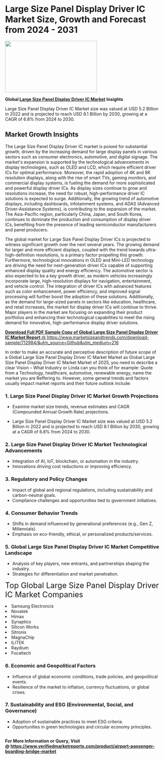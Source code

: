 <H1>Large Size Panel Display Driver IC Market Size, Growth and Forecast from 2024 - 2031</H1><img class="aligncenter size-medium wp-image-584254" src="https://thirdeyenews.in/wp-content/uploads/2024/09/Global-Market-Research-300x168.jpeg" alt="" width="300" height="168" /><p><strong>Global&nbsp;<a href="https://www.marketsizeandtrends.com/download-sample/712984/&amp;utm_source=Github&utm_medium=216">Large Size Panel Display Driver IC Market</a> Insights</strong></p><p>Large Size Panel Display Driver IC Market size was valued at USD 5.2 Billion in 2022 and is projected to reach USD 8.1 Billion by 2030, growing at a CAGR of 6.8% from 2024 to 2030.</p><p><h2>Market Growth Insights</h2> <p>The Large Size Panel Display Driver IC market is poised for substantial growth, driven by the increasing demand for large display panels in various sectors such as consumer electronics, automotive, and digital signage. The market's expansion is supported by the technological advancements in display technologies, such as OLED and LCD, which require efficient driver ICs for optimal performance. Moreover, the rapid adoption of 4K and 8K resolution displays, along with the rise of smart TVs, gaming monitors, and commercial display systems, is fueling the demand for more sophisticated and powerful display driver ICs. As display sizes continue to grow and resolutions increase, the need for robust, high-performance driver IC solutions is expected to surge. Additionally, the growing trend of automotive displays, including dashboards, infotainment systems, and ADAS (Advanced Driver-Assistance Systems), is contributing to the expansion of the market. The Asia-Pacific region, particularly China, Japan, and South Korea, continues to dominate the production and consumption of display driver ICs, benefiting from the presence of leading semiconductor manufacturers and panel producers.</p> <p><a href="#"></a></p> <p>The global market for Large Size Panel Display Driver ICs is projected to witness significant growth over the next several years. The growing demand for larger and more efficient displays, coupled with the trend towards ultra-high-definition resolutions, is a primary factor propelling this growth. Furthermore, technological innovations in OLED and Mini-LED technology are driving the need for next-generation driver ICs capable of supporting enhanced display quality and energy efficiency. The automotive sector is also expected to be a key growth driver, as modern vehicles increasingly incorporate large, high-resolution displays for navigation, entertainment, and vehicle control. The integration of driver ICs with advanced features such as color enhancement, power efficiency, and improved signal processing will further boost the adoption of these solutions. Additionally, as the demand for large-sized panels in sectors like education, healthcare, and retail increases, the market for display driver ICs will continue to thrive. Major players in the market are focusing on expanding their product portfolios and enhancing their technological capabilities to meet the rising demand for innovative, high-performance display driver solutions.</p> <p><a href="#"></p><p><span class=""><strong>Download Full PDF Sample Copy of Global Large Size Panel Display Driver IC Market Report</strong> @ <a href="https://www.marketsizeandtrends.com/download-sample/712984/&amp;utm_source=Github&utm_medium=216" target="_blank">https://www.marketsizeandtrends.com/download-sample/712984/&amp;utm_source=Github&utm_medium=216</a></span></p><p>In order to make an accurate and perceptive description of future scope of a Global&nbsp;Large Size Panel Display Driver IC Market Market as Global&nbsp;Large Size Panel Display Driver IC Market Market of 2025, you need to describe a clear Vision &ndash; What Industry or Linda can you think of for example: Quote from a Technology, healthcare, automotive, renewable energy, name the market you are Reffering to. However, some general trends and factors usually impact market reports and their future outlook include:</p><h3>1.&nbsp;<strong>Large Size Panel Display Driver IC Market Growth Projections</strong></h3><ul><li>Examine market size trends, revenue estimates and CAGR (Compounded Annual Growth Rate) projections.</li><li><p>Large Size Panel Display Driver IC Market size was valued at USD 5.2 Billion in 2022 and is projected to reach USD 8.1 Billion by 2030, growing at a CAGR of 6.8% from 2024 to 2030.</p></li></ul><h3>2.&nbsp;<strong>Large Size Panel Display Driver IC Market Technological Advancements</strong></h3><ul><li>Integration of AI, IoT, blockchain, or automation in the industry.</li><li>Innovations driving cost reductions or improving efficiency.</li></ul><h3>3.&nbsp;<strong>Regulatory and Policy Changes</strong></h3><ul><li>Impact of global and regional regulations, including sustainability and carbon-neutral goals.</li><li>Compliance challenges and opportunities tied to government initiatives.</li></ul><h3>4.&nbsp;<strong>Consumer Behavior Trends</strong></h3><ul><li>Shifts in demand influenced by generational preferences (e.g., Gen Z, Millennials).</li><li>Emphasis on eco-friendly, ethical, or personalized products/services.</li></ul><h3>5.&nbsp;<strong>Global Large Size Panel Display Driver IC Market Competitive Landscape</strong></h3><ul><li>Analysis of key players, new entrants, and partnerships shaping the industry.</li><li>Strategies for differentiation and market penetration.</li></ul><p data-pm-slice="1 1 []"><span style="color: inherit; font-family: inherit; font-size: 25px;">Top Global Large Size Panel Display Driver IC Market Companies</span></p><div class="" data-test-id=""><p><li>Samsung Electroncis</li><li> Novatek</li><li> Himax</li><li> Synaptics</li><li> Silicon Works</li><li> Sitronix</li><li> MagnaChip</li><li> ILITEK</li><li> Raydium</li><li> Focaltech</li></p></div><h3>6.&nbsp;<strong>Economic and Geopolitical Factors</strong></h3><ul><li>Influence of global economic conditions, trade policies, and geopolitical events.</li><li>Resilience of the market to inflation, currency fluctuations, or global crises.</li></ul><h3>7.&nbsp;<strong>Sustainability and ESG (Environmental, Social, and Governance)</strong></h3><ul><li>Adoption of sustainable practices to meet ESG criteria.</li><li>Opportunities in green technologies and circular economy principles.</li></ul><h2><strong style="font-size: 14px;">For More Information or Query, Visit @&nbsp;</strong><a style="background-color: #ffffff; font-size: 14px;" href="https://www.marketsizeandtrends.com/report/large-size-panel-display-driver-ic-market/" target="_blank">https://www.verifiedmarketreports.com/product/airport-passenger-boarding-bridge-market</a></h2>
